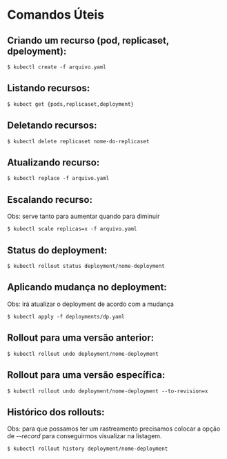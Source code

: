 # Comandos Úteis

## Criando um recurso (pod, replicaset, dpeloyment):
```
$ kubectl create -f arquivo.yaml
```
## Listando recursos: 
```
$ kubect get {pods,replicaset,deployment}
```
## Deletando recursos:
```
$ kubectl delete replicaset nome-do-replicaset
```
## Atualizando recurso:
```
$ kubectl replace -f arquivo.yaml
```
## Escalando recurso:
Obs: serve tanto para aumentar quando para diminuir
```
$ kubectl scale replicas=x -f arquivo.yaml
```
## Status do deployment:
```
$ kubectl rollout status deployment/nome-deployment
```
## Aplicando mudança no deployment:
Obs: irá atualizar o deployment de acordo com a mudança
```
$ kubectl apply -f deployments/dp.yaml
```
## Rollout para uma versão anterior:
```
$ kubectl rollout undo deployment/nome-deployment
```
## Rollout para uma versão específica:
```
$ kubectl rollout undo deployment/nome-deployment --to-revision=x
```
## Histórico dos rollouts:
Obs: para que possamos ter um rastreamento precisamos colocar a opção de *--record* para conseguirmos visualizar na listagem.
```
$ kubectl rollout history deployment/nome-deployment
```